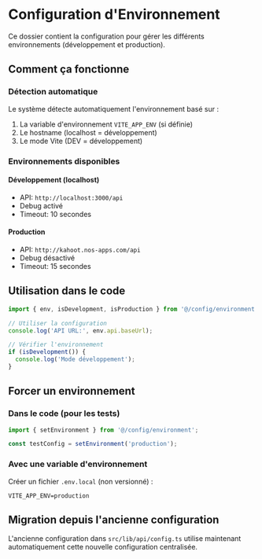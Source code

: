 
# Configuration d'Environnement

Ce dossier contient la configuration pour gérer les différents environnements (développement et production).

## Comment ça fonctionne

### Détection automatique
Le système détecte automatiquement l'environnement basé sur :
1. La variable d'environnement `VITE_APP_ENV` (si définie)
2. Le hostname (localhost = développement)
3. Le mode Vite (DEV = développement)

### Environnements disponibles

#### Développement (localhost)
- API: `http://localhost:3000/api`
- Debug activé
- Timeout: 10 secondes

#### Production
- API: `http://kahoot.nos-apps.com/api`
- Debug désactivé
- Timeout: 15 secondes

## Utilisation dans le code

```typescript
import { env, isDevelopment, isProduction } from '@/config/environment';

// Utiliser la configuration
console.log('API URL:', env.api.baseUrl);

// Vérifier l'environnement
if (isDevelopment()) {
  console.log('Mode développement');
}
```

## Forcer un environnement

### Dans le code (pour les tests)
```typescript
import { setEnvironment } from '@/config/environment';

const testConfig = setEnvironment('production');
```

### Avec une variable d'environnement
Créer un fichier `.env.local` (non versionné) :
```
VITE_APP_ENV=production
```

## Migration depuis l'ancienne configuration

L'ancienne configuration dans `src/lib/api/config.ts` utilise maintenant automatiquement cette nouvelle configuration centralisée.
